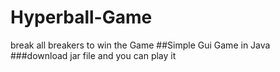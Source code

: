 # Hyperball-Game
break all breakers to win the Game
##Simple Gui Game in Java
###download jar file and you can play it

